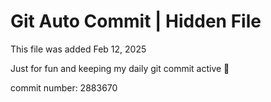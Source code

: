 # Git Auto Commit | Hidden File

This file was added Feb 12, 2025

Just for fun and keeping my daily git commit active 🤪

commit number: 2883670
